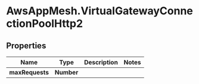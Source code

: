 # AwsAppMesh.VirtualGatewayConnectionPoolHttp2

## Properties

Name | Type | Description | Notes
------------ | ------------- | ------------- | -------------
**maxRequests** | **Number** |  | 


